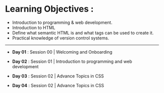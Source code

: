 # Learning Objectives :

- Introduction to programming & web development.
- Introduction to HTML
- Define what semantic HTML is and what tags can be used to create it.
- Practical knowledge of version control systems.

<hr />

- **Day 01** : Session 00 | Welcoming and Onboarding

- **Day 02** : Session 01 | Introduction to programming and web development

- **Day 03** : Session 02 | Advance Topics in CSS

- **Day 04** : Session 02 | Advance Topics in CSS


